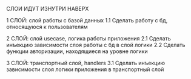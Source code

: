 СЛОИ ИДУТ ИЗНУТРИ НАВЕРХ

1 СЛОЙ: слой работы с базой данных
    1.1 Сделать работу с бд, относящуюся к пользователям

2 СЛОЙ: слой usecase, логика работы приложения
    2.1 Сделать инъекцию зависимости слоя работы с бд в слой логики
    2.2 Сделать функции авторизации, находящиеся на уровне логики

3 СЛОЙ: транспортный слой, handlers
    3.1 Сделать инъекцию зависимости слоя логики приложения в транспортный слой